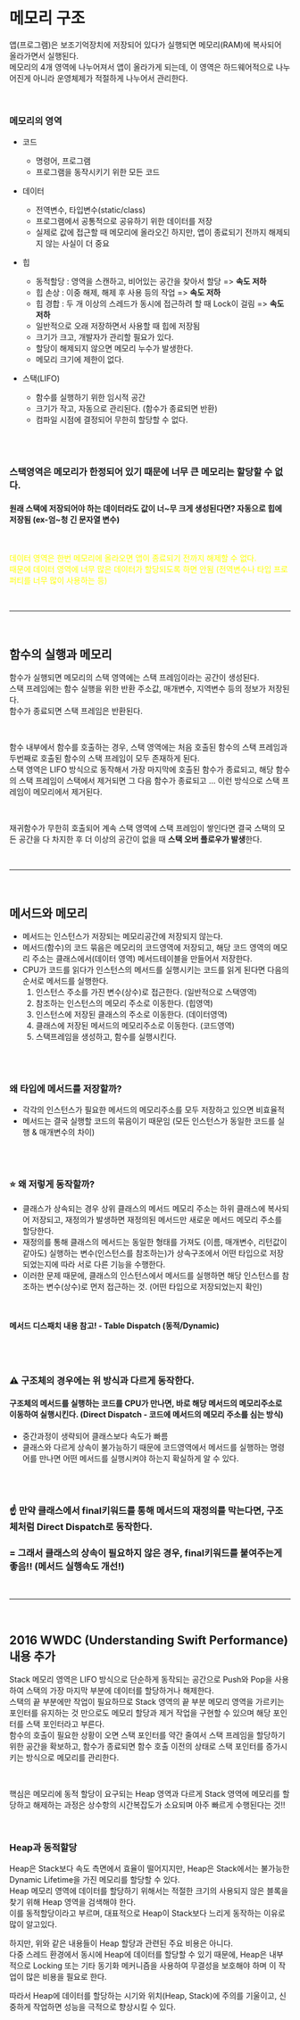 # 메모리 구조
앱(프로그램)은 보조기억장치에 저장되어 있다가 실행되면 메모리(RAM)에 복사되어 올라가면서 실행된다. <br/>
메모리의 4개 영역에 나누어져서 앱이 올라가게 되는데, 이 영역은 하드웨어적으로 나누어진게 아니라 운영체제가 적절하게 나누어서 관리한다.

<br/>

### 메모리의 영역

* 코드
   * 명령어, 프로그램
   * 프로그램을 동작시키기 위한 모든 코드

* 데이터
   * 전역변수, 타입변수(static/class)
   * 프로그램에서 공통적으로 공유하기 위한 데이터를 저장
   * 실제로 값에 접근할 때 메모리에 올라오긴 하지만, 앱이 종료되기 전까지 해제되지 않는 사실이 더 중요

* 힙
   * 동적할당 : 영역을 스캔하고, 비어있는 공간을 찾아서 할당 => **속도 저하**
   * 힙 손상 : 이중 해제, 해제 후 사용 등의 작업 => **속도 저하**
   * 힙 경합 : 두 개 이상의 스레드가 동시에 접근하려 할 때 Lock이 걸림 => **속도 저하**
   * 일반적으로 오래 저장하면서 사용할 때 힙에 저장됨
   * 크기가 크고, 개발자가 관리할 필요가 있다.
   * 할당이 해제되지 않으면 메모리 누수가 발생한다.
   * 메모리 크기에 제한이 없다.

* 스택(LIFO)
   * 함수를 실행하기 위한 임시적 공간
   * 크기가 작고, 자동으로 관리된다. (함수가 종료되면 반환)
   * 컴파일 시점에 결정되어 무한히 할당할 수 없다.

<br/>
<br/>

### 스택영역은 메모리가 한정되어 있기 때문에 너무 큰 메모리는 할당할 수 없다.
#### 원래 스택에 저장되어야 하는 데이터라도 값이 너~무 크게 생성된다면? 자동으로 힙에 저장됨 (ex-엄~청 긴 문자열 변수)

<br/>

<span style="color:yellow">데이터 영역은 한번 메모리에 올라오면 앱이 종료되기 전까지 해제할 수 없다.<br/> 때문에 데이터 영역에 너무 많은 데이터가 할당되도록 하면 안됨 (전역변수나 타입 프로퍼티를 너무 많이 사용하는 등)</span>

<br/>

---

<br/>

## 함수의 실행과 메모리
함수가 실행되면 메모리의 스택 영역에는 스택 프레임이라는 공간이 생성된다.<br/>
스택 프레임에는 함수 실행을 위한 반환 주소값, 매개변수, 지역변수 등의 정보가 저장된다.<br/>
함수가 종료되면 스택 프레임은 반환된다.

<br/>

함수 내부에서 함수를 호출하는 경우, 스택 영역에는 처음 호출된 함수의 스택 프레임과 두번째로 호출된 함수의 스택 프레임이 모두 존재하게 된다.<br/>
스택 영역은 LIFO 방식으로 동작해서 가장 마지막에 호출된 함수가 종료되고, 해당 함수의 스택 프레임이 스택에서 제거되면 그 다음 함수가 종료되고 ... 이런 방식으로 스택 프레임이 메모리에서 제거된다.

<br/>

재귀함수가 무한히 호출되어 계속 스택 영역에 스택 프레임이 쌓인다면 결국 스택의 모든 공간을 다 차지한 후 더 이상의 공간이 없을 때 **스택 오버 플로우가 발생**한다.

<br/>

---

<br/>

## 메서드와 메모리
* 메서드는 인스턴스가 저장되는 메모리공간에 저장되지 않는다.
* 메서드(함수)의 코드 묶음은 메모리의 코드영역에 저장되고, 해당 코드 영역의 메모리 주소는 클래스에서(데이터 영역) 메서드테이블을 만들어서 저장한다.
* CPU가 코드를 읽다가 인스턴스의 메서드를 실행시키는 코드를 읽게 된다면 다음의 순서로 메서드를 실행한다.
   1. 인스턴스 주소를 가진 변수(상수)로 접근한다. (일반적으로 스택영역)
   2. 참조하는 인스턴스의 메모리 주소로 이동한다. (힙영역)
   2. 인스턴스에 저장된 클래스의 주소로 이동한다. (데이터영역)
   3. 클래스에 저장된 메서드의 메모리주소로 이동한다. (코드영역)
   4. 스택프레임을 생성하고, 함수를 실행시킨다.

<br/>
<br/>

### 왜 타입에 메서드를 저장할까?
* 각각의 인스턴스가 필요한 메서드의 메모리주소를 모두 저장하고 있으면 비효율적
* 메서드는 결국 실행할 코드의 묶음이기 때문임 (모든 인스턴스가 동일한 코드를 실행 & 매개변수의 차이)

<br/>
<br/>

### ⭐️ 왜 저렇게 동작할까?
* 클래스가 상속되는 경우 상위 클래스의 메서드 메모리 주소는 하위 클래스에 복사되어 저장되고, 재정의가 발생하면 재정의된 메서드만 새로운 메서드 메모리 주소를 할당한다. 
* 재정의를 통해 클래스의 메서드는 동일한 형태를 가져도 (이름, 매개변수, 리턴값이 같아도) 실행하는 변수(인스턴스를 참조하는)가 상속구조에서 어떤 타입으로 저장되었는지에 따라 서로 다른 기능을 수행한다.
* 이러한 문제 때문에, 클래스의 인스턴스에서 메서드를 실행하면 해당 인스턴스를 참조하는 변수(상수)로 먼저 접근하는 것. (어떤 타입으로 저장되었는지 확인)

<br/>

#### 메서드 디스패치 내용 참고! - Table Dispatch (동적/Dynamic)

<br/>
<br/>

### ⚠ 구조체의 경우에는 위 방식과 다르게 동작한다.
#### 구조체의 메서드를 실행하는 코드를 CPU가 만나면, 바로 해당 메서드의 메모리주소로 이동하여 실행시킨다. (Direct Dispatch - 코드에 메서드의 메모리 주소를 심는 방식)
* 중간과정이 생략되어 클래스보다 속도가 빠름
* 클래스와 다르게 상속이 불가능하기 때문에 코드영역에서 메서드를 실행하는 명령어를 만나면 어떤 메서드를 실행시켜야 하는지 확실하게 알 수 있다.

<br/>
<br/>

### ☝️ 만약 클래스에서 final키워드를 통해 메서드의 재정의를 막는다면, 구조체처럼 Direct Dispatch로 동작한다.
### = 그래서 클래스의 상속이 필요하지 않은 경우, final키워드를 붙여주는게 좋음!! (메서드 실행속도 개선!)

<br/>

---

<br/>

## 2016 WWDC (Understanding Swift Performance) 내용 추가
Stack 메모리 영역은 LIFO 방식으로 단순하게 동작되는 공간으로 Push와 Pop을 사용하여 스택의 가장 마지막 부분에 데이터를 할당하거나 해제한다. <br/>
스택의 끝 부분에만 작업이 필요하므로 Stack 영역의 끝 부분 메모리 영역을 가르키는 포인터를 유지하는 것 만으로도 메모리 할당과 제거 작업을 구현할 수 있으며 해당 포인터를 스택 포인터라고 부른다. <br/>
함수의 호출이 필요한 상황이 오면 스택 포인터를 약간 줄여서 스택 프레임을 할당하기 위한 공간을 확보하고, 함수가 종료되면 함수 호출 이전의 상태로 스택 포인터를 증가시키는 방식으로 메모리를 관리한다. 

<br/>

핵심은 메모리에 동적 할당이 요구되는 Heap 영역과 다르게 Stack 영역에 메모리를 할당하고 해제하는 과정은 상수항의 시간복잡도가 소요되며 아주 빠르게 수행된다는 것!!

<br/>

### Heap과 동적할당
Heap은 Stack보다 속도 측면에서 효율이 떨어지지만, Heap은 Stack에서는 불가능한 Dynamic Lifetime을 가진 메모리를 할당할 수 있다. <br/>
Heap 메모리 영역에 데이터를 할당하기 위해서는 적절한 크기의 사용되지 않은 블록을 찾기 위해 Heap 영역을 검색해야 한다. <br/>
이를 동적할당이라고 부르며, 대표적으로 Heap이 Stack보다 느리게 동작하는 이유로 많이 알고있다.
<br/>

하지만, 위와 같은 내용들이 Heap 할당과 관련된 주요 비용은 아니다. <br/>
다중 스레드 환경에서 동시에 Heap에 데이터를 할당할 수 있기 때문에, Heap은 내부적으로 Locking 또는 기타 동기화 메커니즘을 사용하여 무결성을 보호해야 하며 이 작업이 많은 비용을 필요로 한다.
<br/>

따라서 Heap에 데이터를 할당하는 시기와 위치(Heap, Stack)에 주의를 기울이고, 신중하게 작업하면 성능을 극적으로 향상시킬 수 있다.